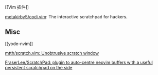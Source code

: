 

[[Vim 插件]]

[metakirby5/codi.vim](https://github.com/metakirby5/codi.vim): The interactive scratchpad for hackers.



## Misc

[[yode-nvim]]

[mtth/scratch.vim: Unobtrusive scratch window](https://github.com/mtth/scratch.vim)

[FraserLee/ScratchPad: plugin to auto-centre neovim buffers with a useful persistent scratchpad on the side](https://github.com/FraserLee/ScratchPad)


